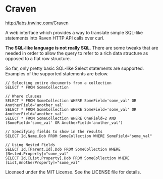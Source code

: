 Craven
======
http://labs.tnwinc.com/Craven

A web interface which provides a way to translate simple SQL-like
statements into Raven HTTP API calls over curl.

**The SQL-like language is not really SQL**. There are some tweaks that are
needed in order to allow the query to refer to a rich data structure as
opposed to a flat row structure.

So far, only pretty basic SQL-like Select statements are supported. Examples of the supported statements are below.

```
// Selecting entire documents from a collection
SELECT * FROM SomeCollection

// Where clauses
SELECT * FROM SomeCollection WHERE SomeField='some_val' OR AnotherField='another_val'
SELECT * FROM SomeCollection WHERE SomeField='some_val' OR AnotherField='another_val'
SELECT * FROM SomeCollection WHERE OneField=2 AND (SomeField='some_val' OR AnotherField='another_val')

// Specifying fields to show in the results
SELECT Id,Name,Dob FROM SomeCollection WHERE SomeField="some_val"

// Using Nested Fields
SELECT Id,[Parent.Id],Dob FROM SomeCollection WHERE [Nested.Property]="some_val"
SELECT Id,[List,Property],Dob FROM SomeCollection WHERE [List,AnotherProperty]="some_val"
```

Licensed under the MIT License. See the LICENSE file for details.
